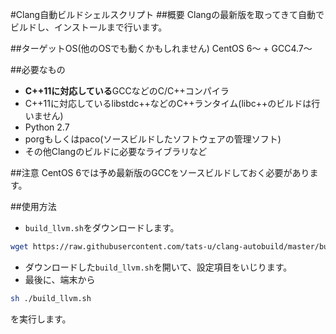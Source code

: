 #Clang自動ビルドシェルスクリプト
##概要
Clangの最新版を取ってきて自動でビルドし、インストールまで行います。

##ターゲットOS(他のOSでも動くかもしれません)
CentOS 6～ + GCC4.7～

##必要なもの
- **C++11に対応している**GCCなどのC/C++コンパイラ
- C++11に対応しているlibstdc++などのC++ランタイム(libc++のビルドは行いません)
- Python 2.7
- porgもしくはpaco(ソースビルドしたソフトウェアの管理ソフト)
- その他Clangのビルドに必要なライブラリなど

##注意
CentOS 6では予め最新版のGCCをソースビルドしておく必要があります。

##使用方法
- `build_llvm.sh`をダウンロードします。
```Bash
wget https://raw.githubusercontent.com/tats-u/clang-autobuild/master/build_llvm.sh
```
- ダウンロードした`build_llvm.sh`を開いて、設定項目をいじります。
- 最後に、端末から
```Bash
sh ./build_llvm.sh
```
を実行します。

